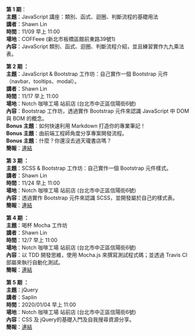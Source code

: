 **第 1 期**：<br>
**主題**：JavaScript 講座：類別、函式、迴圈、判斷流程的基礎用法 <br>
**講者**：Shawn Lin<br>
**時間**：11/09 早上 11:00 <br>
**場地**：COFFeee (新北市板橋區館前東路39號1) <br>
**內容**：JavaScript 類別、函式、迴圈、判斷流程介紹，並且練習實作九九乘法表。 <br>


**第 2 期 ：**<br>
**主題**：JavaScript & Bootstrap 工作坊：自己實作一個 Bootstrap 元件（navbar、tooltips、modal）。 <br>
**講者**：Shawn Lin<br>
**時間**：11/17 早上 11:00<br>
**場地**：Notch 咖啡工場 站前店 (台北市中正區信陽街6號) <br>
**內容**：Bootstrap 工作坊，透過實作 Bootstrap 元件來認識 JavaScript 中 DOM 與 BOM 的概念。 <br>
**Bonus 主題**：如何快速利用 Markdown 打造你的專業筆記！ <br>
**Bonus 主題**：由前端工程師角度分享專案開發流程。 <br>
**Bonus 主題**：什麼？你還沒去過天瓏書店嗎？ <br>
**簡報**：[連結](https://docs.google.com/presentation/d/e/2PACX-1vSOerebno46R47sUhEw3eC2ehJEAUMet_MqWDWTUjtkAaG7g02mWtvct0iIyrQWG5ETkPTDtEMPnh_P/pub?start=false&loop=false&delayms=60000)<br>


**第 3 期 ：**<br>
**主題**：SCSS & Bootstrap 工作坊：自己實作一個 Bootstrap 元件樣式。 <br>
**講者**：Shawn Lin<br>
**時間**：11/24 早上 11:00<br>
**場地**：Notch 咖啡工場 站前店 (台北市中正區信陽街6號) <br>
**內容**：透過實作 Bootstrap 元件來認識 SCSS，並開發屬於自己的樣式表。 <br>
**簡報**：[連結](https://docs.google.com/presentation/d/e/2PACX-1vRrajKCE7pUJKOPBY-mwJpy2OH1HmXxB1tHpxZxYP81Dtq4jdFs-hCHR8uSb6U1UZQO6_ThR8NHG-0s/pub?start=false&loop=false&delayms=60000)<br>


**第 4 期 ：**<br>
**主題**：喝杯 Mocha 工作坊 <br>
**講者**：Shawn Lin<br>
**時間**：12/7 早上 11:00<br>
**場地**：Notch 咖啡工場 站前店 (台北市中正區信陽街6號) <br>
**內容**：以 TDD 開發思維，使用 Mocha.js 來撰寫測試程式碼；並透過 Travis CI 部屬來執行自動化測試。 <br>
**簡報**：[連結](https://docs.google.com/presentation/d/e/2PACX-1vT-o15xnGsLCU8RsSV7GmtQpiweHO1fn4tvHoVAn70Z5Ry5_BN6tCaFAiYIOcnx1rHzRdcPCNpR7_Bx/pub?start=false&loop=false&delayms=60000)

**第 5 期 ：**<br>
**主題**：jQuery<br>
**講者**：Saplin<br>
**時間**：2020/01/04 早上 11:00<br>
**場地**：Notch 咖啡工場 站前店 (台北市中正區信陽街6號) <br>
**內容**：CSS 及 jQuery的基礎入門及自我搜尋資源分享。 <br>
**簡報**：[連結](https://docs.google.com/presentation/d/1NwEgmGivyoXqvK7QqFCSgzaLqs9iauAzUBl0UZgNkpo/edit?fbclid=IwAR0-Z5X6COZNESUJUzhRIDI2mpGl8pcilsaSnOXGxOAr5nBV0vjyoLJWEms#slide=id.p)